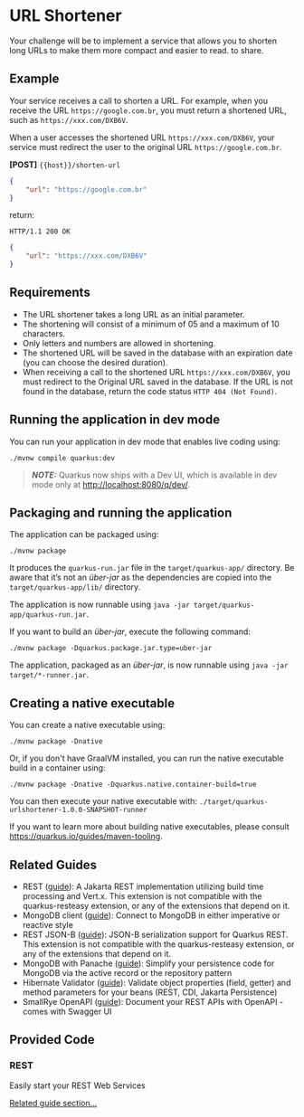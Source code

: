 # URL Shortener

Your challenge will be to implement a service that allows you to shorten long URLs to make them more compact and easier to read.
to share.

## Example

Your service receives a call to shorten a URL. For example, when you receive the URL `https://google.com.br`, you must return a shortened URL, such as `https://xxx.com/DXB6V`.

When a user accesses the shortened URL `https://xxx.com/DXB6V`, your service must redirect the user to the original URL `https://google.com.br`.

**[POST]** `{{host}}/shorten-url`

```json
{
    "url": "https://google.com.br"
}
```

return:

```
HTTP/1.1 200 OK
```

```json
{
    "url": "https://xxx.com/DXB6V"
}
```

## Requirements

- The URL shortener takes a long URL as an initial parameter.
- The shortening will consist of a minimum of 05 and a maximum of 10 characters.
- Only letters and numbers are allowed in shortening.
- The shortened URL will be saved in the database with an expiration date (you can choose the desired duration).
- When receiving a call to the shortened URL `https://xxx.com/DXB6V`, you must redirect to the
  Original URL saved in the database. If the URL is not found in the database, return the code
  status `HTTP 404 (Not Found)`.

## Running the application in dev mode

You can run your application in dev mode that enables live coding using:

```shell script
./mvnw compile quarkus:dev
```

> **_NOTE:_**  Quarkus now ships with a Dev UI, which is available in dev mode only at <http://localhost:8080/q/dev/>.

## Packaging and running the application

The application can be packaged using:

```shell script
./mvnw package
```

It produces the `quarkus-run.jar` file in the `target/quarkus-app/` directory.
Be aware that it’s not an _über-jar_ as the dependencies are copied into the `target/quarkus-app/lib/` directory.

The application is now runnable using `java -jar target/quarkus-app/quarkus-run.jar`.

If you want to build an _über-jar_, execute the following command:

```shell script
./mvnw package -Dquarkus.package.jar.type=uber-jar
```

The application, packaged as an _über-jar_, is now runnable using `java -jar target/*-runner.jar`.

## Creating a native executable

You can create a native executable using:

```shell script
./mvnw package -Dnative
```

Or, if you don't have GraalVM installed, you can run the native executable build in a container using:

```shell script
./mvnw package -Dnative -Dquarkus.native.container-build=true
```

You can then execute your native executable with: `./target/quarkus-urlshortener-1.0.0-SNAPSHOT-runner`

If you want to learn more about building native executables, please consult <https://quarkus.io/guides/maven-tooling>.

## Related Guides

- REST ([guide](https://quarkus.io/guides/rest)): A Jakarta REST implementation utilizing build time processing and Vert.x. This extension is not compatible with the quarkus-resteasy extension, or any of the extensions that depend on it.
- MongoDB client ([guide](https://quarkus.io/guides/mongodb)): Connect to MongoDB in either imperative or reactive style
- REST JSON-B ([guide](https://quarkus.io/guides/rest#json-serialisation)): JSON-B serialization support for Quarkus REST. This extension is not compatible with the quarkus-resteasy extension, or any of the extensions that depend on it.
- MongoDB with Panache ([guide](https://quarkus.io/guides/mongodb-panache)): Simplify your persistence code for MongoDB via the active record or the repository pattern
- Hibernate Validator ([guide](https://quarkus.io/guides/validation)): Validate object properties (field, getter) and method parameters for your beans (REST, CDI, Jakarta Persistence)
- SmallRye OpenAPI ([guide](https://quarkus.io/guides/openapi-swaggerui)): Document your REST APIs with OpenAPI - comes with Swagger UI

## Provided Code

### REST

Easily start your REST Web Services

[Related guide section...](https://quarkus.io/guides/getting-started-reactive#reactive-jax-rs-resources)
